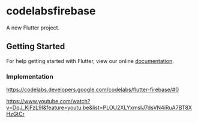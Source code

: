 # codelabsfirebase

A new Flutter project.

## Getting Started

For help getting started with Flutter, view our online
[documentation](https://flutter.io/).

### Implementation

https://codelabs.developers.google.com/codelabs/flutter-firebase/#0

https://www.youtube.com/watch?v=DqJ_KjFzL9I&feature=youtu.be&list=PLOU2XLYxmsIJ7dsVN4iRuA7BT8XHzGtCr

